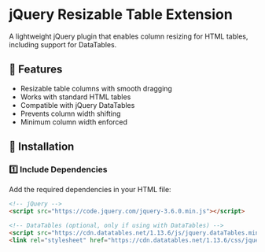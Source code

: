 # jQuery Resizable Table Extension

A lightweight jQuery plugin that enables column resizing for HTML tables, including support for DataTables.

## 🚀 Features

- Resizable table columns with smooth dragging
- Works with standard HTML tables
- Compatible with jQuery DataTables
- Prevents column width shifting
- Minimum column width enforced

## 📌 Installation

### 1️⃣ **Include Dependencies**
Add the required dependencies in your HTML file:

```html
<!-- jQuery -->
<script src="https://code.jquery.com/jquery-3.6.0.min.js"></script>

<!-- DataTables (optional, only if using with DataTables) -->
<script src="https://cdn.datatables.net/1.13.6/js/jquery.dataTables.min.js"></script>
<link rel="stylesheet" href="https://cdn.datatables.net/1.13.6/css/jquery.dataTables.min.css">
